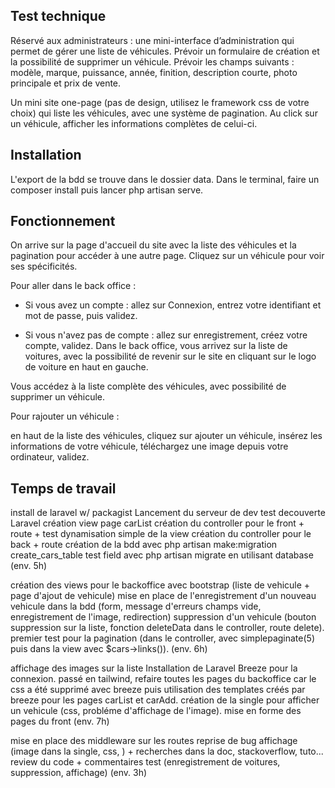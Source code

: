 ## Test technique

Réservé aux administrateurs : une mini-interface d’administration qui permet de gérer une liste de véhicules. Prévoir un formulaire de création et la possibilité de supprimer un véhicule. Prévoir les champs suivants : modèle, marque, puissance, année, finition, description courte, photo principale et prix de vente.

Un mini site one-page (pas de design, utilisez le framework css de votre choix) qui liste les véhicules, avec une système de pagination. Au click sur un véhicule, afficher les informations complètes de celui-ci.

## Installation

L'export de la bdd se trouve dans le dossier data.
Dans le terminal, faire un composer install puis lancer php artisan serve.

## Fonctionnement

On arrive sur la page d'accueil du site avec la liste des véhicules et la pagination pour accéder à une autre page.
Cliquez sur un véhicule pour voir ses spécificités.

Pour aller dans le back office :

- Si vous avez un compte : allez sur Connexion, entrez votre identifiant et mot de passe, puis validez.

- Si vous n'avez pas de compte : allez sur enregistrement, créez votre compte, validez.
Dans le back office, vous arrivez sur la liste de voitures, avec la possibilité de revenir sur le site en cliquant sur le logo de voiture en haut en gauche.

Vous accédez à la liste complète des véhicules, avec possibilité de supprimer un véhicule.

Pour rajouter un véhicule :

en haut de la liste des véhicules, cliquez sur ajouter un véhicule, insérez les informations de votre véhicule, téléchargez une image depuis votre ordinateur, validez.

## Temps de travail

install de laravel w/ packagist
Lancement du serveur de dev
test decouverte Laravel
création view page carList
création du controller pour le front + route + test dynamisation simple de la view
création du controller pour le back + route
création de la bdd avec php artisan make:migration create_cars_table
test field avec php artisan migrate en utilisant database 
(env. 5h)

création des views pour le backoffice avec bootstrap (liste de vehicule + page d'ajout de vehicule)
mise en place de l'enregistrement d'un nouveau vehicule dans la bdd (form, message d'erreurs champs vide, enregistrement de l'image, redirection)
suppression d'un vehicule (bouton suppression sur la liste, fonction deleteData dans le controller, route delete).
premier test pour la pagination (dans le controller, avec simplepaginate(5) puis dans la view avec $cars->links()). 
(env. 6h)

affichage des images sur la liste
Installation de Laravel Breeze pour la connexion.
passé en tailwind, refaire toutes les pages du backoffice car le css a été supprimé avec breeze puis utilisation des templates créés par breeze pour les pages carList et carAdd.
création de la single pour afficher un vehicule (css, probléme d'affichage de l'image).
mise en forme des pages du front 
(env. 7h)

mise en place des middleware sur les routes
reprise de bug affichage (image dans la single, css, ) + recherches dans la doc, stackoverflow, tuto...
review du code + commentaires
test (enregistrement de voitures, suppression, affichage) 
(env. 3h)
